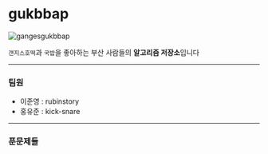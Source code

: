 
# gukbbap

![gangesgukbbap](https://i.ibb.co/f8hYZYM/Kakao-Talk-Photo-2020-12-11-19-17-04-removebg-preview.png)

`갠지스호떡`과 `국밥`을 좋아하는 부산 사람들의 **알고리즘 저장소**입니다

---

### 팀원

- 이준영 : rubinstory
- 홍유준 : kick-snare

---

### 푼문제들
